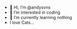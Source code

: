 - 👋 Hi, I’m @andysvns
- 👀 I’m interested in coding
- 🌱 I’m currently learning nothing
- I love Cats...

